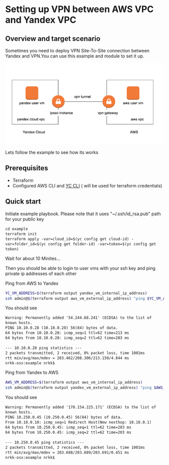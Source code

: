 # Setting up VPN between AWS VPC  and Yandex VPC

## Overview and target scenario 
Sometimes you need to deploy VPN Site-To-Site connection between Yandex and VPN.You can use this example and module to set  it up.


![Replication Diagram](Diagram.png "Replication Diagram")


Lets follow the example to see how its works

## Prerequisites

- Terraform 
- Configured AWS CLI and [YC CLI](https://cloud.yandex.com/docs/cli/quickstart)  ( will be used for terraform credentials)



## Quick start




Initiate example playbook.  Please note that it uses "~/.ssh/id_rsa.pub" path for your public key



```
cd example
terraform init
terraform apply -var=cloud_id=$(yc config get cloud-id) -var=folder_id=$(yc config get folder-id) -var=token=$(yc config get token) 
```

Wait for about 10 Minites...

Then you should be able to login to user vms with your ssh key  and ping private ip addresses of each other


Ping from AWS to Yandex
```bash
YC_VM_ADDRESS=$(terraform output yandex_vm_internal_ip_address)
ssh admin@$(terraform output aws_vm_external_ip_address) "ping $YC_VM_ADDRESS -c 2"
```
You should see
```
Warning: Permanently added '54.244.68.241' (ECDSA) to the list of known hosts.
PING 10.10.0.28 (10.10.0.28) 56(84) bytes of data.
64 bytes from 10.10.0.28: icmp_seq=1 ttl=62 time=213 ms
64 bytes from 10.10.0.28: icmp_seq=2 ttl=62 time=203 ms

--- 10.10.0.28 ping statistics ---
2 packets transmitted, 2 received, 0% packet loss, time 1001ms
rtt min/avg/max/mdev = 203.462/208.306/213.150/4.844 ms
nrkk-osx:example nrkk$ 
```

Ping from Yandex to AWS

```bash
AWS_VM_ADDRESS=$(terraform output aws_vm_internal_ip_address)
ssh admin@$(terraform output yandex_vm_external_ip_address) "ping $AWS_VM_ADDRESS -c 2"
```
You should see
```
Warning: Permanently added '178.154.225.171' (ECDSA) to the list of known hosts.
PING 10.250.0.45 (10.250.0.45) 56(84) bytes of data.
From 10.10.0.10: icmp_seq=1 Redirect Host(New nexthop: 10.10.0.1)
64 bytes from 10.250.0.45: icmp_seq=1 ttl=62 time=203 ms
64 bytes from 10.250.0.45: icmp_seq=2 ttl=62 time=203 ms

--- 10.250.0.45 ping statistics ---
2 packets transmitted, 2 received, 0% packet loss, time 1001ms
rtt min/avg/max/mdev = 203.688/203.689/203.691/0.451 ms
nrkk-osx:example nrkk$ 